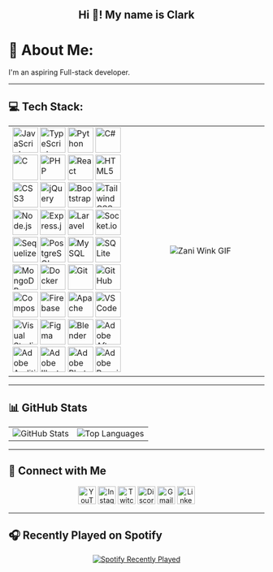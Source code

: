 <h2 align="center">Hi 👋! My name is Clark</h2>

# 💫 About Me:
I'm an aspiring Full-stack developer.

---

## 💻 Tech Stack:

<table align="center">
  <tr>
    <td align="center" width="50%">
      <div align="left">
      <!-- Programming Languages -->
      <img src="https://cdn.jsdelivr.net/gh/devicons/devicon/icons/javascript/javascript-original.svg" height="50" alt="JavaScript" />
      <img src="https://cdn.jsdelivr.net/gh/devicons/devicon/icons/typescript/typescript-original.svg" height="50" alt="TypeScript" />
      <img src="https://cdn.jsdelivr.net/gh/devicons/devicon/icons/python/python-original.svg" height="50" alt="Python" />
      <img src="https://cdn.jsdelivr.net/gh/devicons/devicon/icons/csharp/csharp-original.svg" height="50" alt="C#" />
      <img src="https://cdn.jsdelivr.net/gh/devicons/devicon/icons/c/c-original.svg" height="50" alt="C" />
      <img src="https://cdn.jsdelivr.net/gh/devicons/devicon/icons/php/php-original.svg" height="50" alt="PHP" />
      <!-- Frontend -->
      <img src="https://cdn.jsdelivr.net/gh/devicons/devicon/icons/react/react-original.svg" height="50" alt="React" />
      <img src="https://cdn.jsdelivr.net/gh/devicons/devicon/icons/html5/html5-original.svg" height="50" alt="HTML5" />
      <img src="https://cdn.jsdelivr.net/gh/devicons/devicon/icons/css3/css3-original.svg" height="50" alt="CSS3" />
      <img src="https://cdn.jsdelivr.net/gh/devicons/devicon/icons/jquery/jquery-original.svg" height="50" alt="jQuery" />
      <img src="https://cdn.jsdelivr.net/gh/devicons/devicon/icons/bootstrap/bootstrap-original.svg" height="50" alt="Bootstrap" />
      <img src="https://cdn.jsdelivr.net/gh/devicons/devicon/icons/tailwindcss/tailwindcss-original-wordmark.svg" height="50" alt="TailwindCSS" />
      <!-- Backend -->
      <img src="https://cdn.jsdelivr.net/gh/devicons/devicon/icons/nodejs/nodejs-original.svg" height="50" alt="Node.js" />
      <img src="https://cdn.jsdelivr.net/gh/devicons/devicon/icons/express/express-original.svg" height="50" alt="Express.js" />
      <img src="https://cdn.jsdelivr.net/gh/devicons/devicon/icons/laravel/laravel-original.svg" height="50" alt="Laravel" />
      <img src="https://cdn.jsdelivr.net/gh/devicons/devicon/icons/socketio/socketio-original.svg" height="50" alt="Socket.io" />
      <img src="https://cdn.jsdelivr.net/gh/devicons/devicon/icons/sequelize/sequelize-original.svg" height="50" alt="Sequelize" />
      <!-- Databases -->
      <img src="https://cdn.jsdelivr.net/gh/devicons/devicon/icons/postgresql/postgresql-original.svg" height="50" alt="PostgreSQL" />
      <img src="https://cdn.jsdelivr.net/gh/devicons/devicon/icons/mysql/mysql-original.svg" height="50" alt="MySQL" />
      <img src="https://cdn.jsdelivr.net/gh/devicons/devicon/icons/sqlite/sqlite-original.svg" height="50" alt="SQLite" />
      <img src="https://cdn.jsdelivr.net/gh/devicons/devicon/icons/mongodb/mongodb-original.svg" height="50" alt="MongoDB" />
      <!-- Tools -->
      <img src="https://cdn.jsdelivr.net/gh/devicons/devicon/icons/docker/docker-original.svg" height="50" alt="Docker" />
      <img src="https://cdn.jsdelivr.net/gh/devicons/devicon/icons/git/git-original.svg" height="50" alt="Git" />
      <img src="https://cdn.jsdelivr.net/gh/devicons/devicon/icons/github/github-original.svg" height="50" alt="GitHub" />
      <img src="https://cdn.jsdelivr.net/gh/devicons/devicon/icons/composer/composer-original.svg" height="50" alt="Composer" />
      <img src="https://cdn.jsdelivr.net/gh/devicons/devicon/icons/firebase/firebase-plain.svg" height="50" alt="Firebase" />
      <img src="https://cdn.jsdelivr.net/gh/devicons/devicon/icons/apache/apache-original.svg" height="50" alt="Apache" />
      <!-- IDEs -->
      <img src="https://cdn.jsdelivr.net/gh/devicons/devicon/icons/vscode/vscode-original.svg" height="50" alt="VS Code" />
      <img src="https://cdn.jsdelivr.net/gh/devicons/devicon/icons/visualstudio/visualstudio-plain.svg" height="50" alt="Visual Studio" />
      <!-- Design -->
      <img src="https://cdn.jsdelivr.net/gh/devicons/devicon/icons/figma/figma-original.svg" height="50" alt="Figma" />
      <img src="https://cdn.jsdelivr.net/gh/devicons/devicon/icons/blender/blender-original.svg" height="50" alt="Blender" />
      <img src="https://skillicons.dev/icons?i=ae" height="50" alt="Adobe After Effects" />
      <img src="https://skillicons.dev/icons?i=au" height="50" alt="Adobe Audition" />
      <img src="https://skillicons.dev/icons?i=ai" height="50" alt="Adobe Illustrator" />
      <img src="https://skillicons.dev/icons?i=ps" height="50" alt="Adobe Photoshop" />
      <img src="https://skillicons.dev/icons?i=pr" height="50" alt="Adobe Premiere Pro" />
      </div>
    </td>
    <td align="center" width="50%">
      <img src="https://media1.tenor.com/m/ZS4PGVySFRAAAAAC/zani-zani-wink.gif" alt="Zani Wink GIF" />
    </td>
  </tr>
</table>

---

## 📊 GitHub Stats

<table align="center">
  <tr>
    <td align="center">
      <img src="https://github-readme-stats.vercel.app/api?username=yurei21&show_icons=true&theme=tokyonight&hide_border=true" alt="GitHub Stats" />
    </td>
    <td align="center">
      <img src="https://github-readme-stats.vercel.app/api/top-langs?username=yurei21&layout=compact&theme=tokyonight&hide_border=true" alt="Top Languages" />
    </td>
  </tr>
</table>

---

## 🔗 Connect with Me

<div align="center">
  <img src="https://img.shields.io/static/v1?message=Youtube&logo=youtube&label=&color=FF0000&logoColor=white&labelColor=&style=for-the-badge" height="35" alt="YouTube" />
  <img src="https://img.shields.io/static/v1?message=Instagram&logo=instagram&label=&color=E4405F&logoColor=white&labelColor=&style=for-the-badge" height="35" alt="Instagram" />
  <img src="https://img.shields.io/static/v1?message=Twitch&logo=twitch&label=&color=9146FF&logoColor=white&labelColor=&style=for-the-badge" height="35" alt="Twitch" />
  <img src="https://img.shields.io/static/v1?message=Discord&logo=discord&label=&color=7289DA&logoColor=white&labelColor=&style=for-the-badge" height="35" alt="Discord" />
  <img src="https://img.shields.io/static/v1?message=Gmail&logo=gmail&label=&color=D14836&logoColor=white&labelColor=&style=for-the-badge" height="35" alt="Gmail" />
  <img src="https://img.shields.io/static/v1?message=LinkedIn&logo=linkedin&label=&color=0077B5&logoColor=white&labelColor=&style=for-the-badge" height="35" alt="LinkedIn" />
</div>

---

## 🎧 Recently Played on Spotify

<div align="center">
  <a href="https://open.spotify.com/user/Yurei21">
    <img src="https://spotify-recently-played-readme.vercel.app/api?user=31knlncstlof56qqydz3a336v6fy&unique=true" alt="Spotify Recently Played" />
  </a>
</div>
